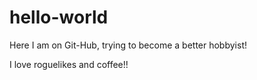 # hello-world

Here I am on Git-Hub, trying to become a better hobbyist!

I love roguelikes and coffee!!
